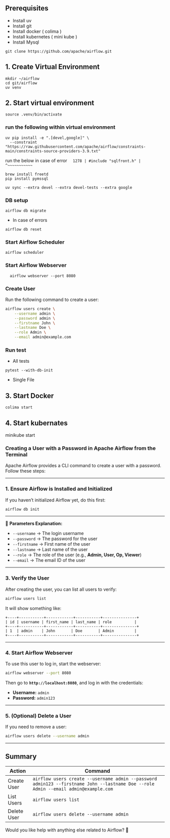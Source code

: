 
## Prerequisites

* Install uv 
* Install git
* Install docker ( colima )
* Install kubernetes ( mini kube )
* Install Mysql

```
git clone https://github.com/apache/airflow.git
```

## 1. Create Virtual Environment

```
mkdir ~/airflow
cd git/airflow
uv venv
```
## 2. Start virtual environment
```
source .venv/bin/activate
```

### run the following within virtual environment
```
uv pip install -e ".[devel,google]" \
  --constraint "https://raw.githubusercontent.com/apache/airflow/constraints-main/constraints-source-providers-3.9.txt"
```
run the below in case of error ```  1278 | #include "sqlfront.h"
            |          ^~~~~~~~~~~~```

```
brew install freetd
pip install pymssql
```
```
uv sync --extra devel --extra devel-tests --extra google
```


### DB setup
```
airflow db migrate
```
* In case of errors

```
airflow db reset
```

### Start Airflow Scheduler 
```
airflow scheduler
```

### Start Airflow Webserver
```
  airflow webserver --port 8080
```

### Create User 
 
Run the following command to create a user:

```sh
airflow users create \
    --username admin \
    --password admin \
    --firstname John \
    --lastname Doe \
    --role Admin \
    --email admin@example.com
```

### Run test

* All tests
```
pytest --with-db-init
```
* Single File 


## 3. Start Docker

```
colima start
```
## 4. Start kubernates
minikube start
### **Creating a User with a Password in Apache Airflow from the Terminal**  

Apache Airflow provides a CLI command to create a user with a password. Follow these steps:

---

### **1. Ensure Airflow is Installed and Initialized**
If you haven’t initialized Airflow yet, do this first:
```sh
airflow db init
```

---


📌 **Parameters Explanation:**
- `--username` → The login username  
- `--password` → The password for the user  
- `--firstname` → First name of the user  
- `--lastname` → Last name of the user  
- `--role` → The role of the user (e.g., **Admin, User, Op, Viewer**)  
- `--email` → The email ID of the user  

---

### **3. Verify the User**
After creating the user, you can list all users to verify:
```sh
airflow users list
```
It will show something like:
```
+----+-----------+------------+-----------+---------------+
| id | username | first_name | last_name | role          |
+----+-----------+------------+-----------+---------------+
| 1  | admin    | John       | Doe       | Admin         |
+----+-----------+------------+-----------+---------------+
```

---

### **4. Start Airflow Webserver**
To use this user to log in, start the webserver:
```sh
airflow webserver --port 8080
```
Then go to **`http://localhost:8080`**, and log in with the credentials:

- **Username:** `admin`
- **Password:** `admin123`

---

### **5. (Optional) Delete a User**
If you need to remove a user:
```sh
airflow users delete --username admin
```

---

## **Summary**
| **Action** | **Command** |
|------------|------------|
| Create User | `airflow users create --username admin --password admin123 --firstname John --lastname Doe --role Admin --email admin@example.com` |
| List Users | `airflow users list` |
| Delete User | `airflow users delete --username admin` |

Would you like help with anything else related to Airflow? 🚀
